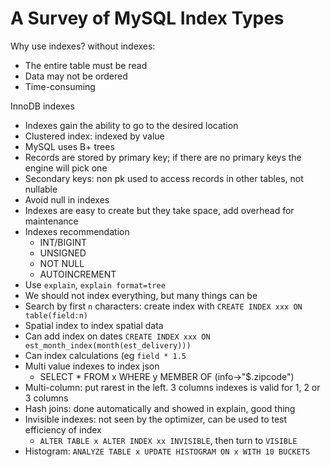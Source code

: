 # A Survey of MySQL Index Types

Why use indexes? without indexes:
- The entire table must be read
- Data may not be ordered
- Time-consuming

InnoDB indexes
- Indexes gain the ability to go to the desired location
- Clustered index: indexed by value
- MySQL uses B+ trees
- Records are stored by primary key; if there are no primary keys the engine will pick one
- Secondary keys: non pk used to access records in other tables, not nullable
- Avoid null in indexes
- Indexes are easy to create but they take space, add overhead for maintenance
- Indexes recommendation
    - INT/BIGINT
    - UNSIGNED
    - NOT NULL
    - AUTOINCREMENT
- Use `explain`, `explain format=tree`
- We should not index everything, but many things can be
- Search by first `n` characters: create index with `CREATE INDEX xxx ON table(field:n)`
- Spatial index to index spatial data
- Can add index on dates `CREATE INDEX xxx ON est_month_index(month(est_delivery)))`
- Can index calculations (eg `field * 1.5`
- Multi value indexes to index json
    - SELECT * FROM x WHERE y MEMBER OF (info->"$.zipcode")
- Multi-column: put rarest in the left. 3 columns indexes is valid for 1, 2 or 3 columns
- Hash joins: done automatically and showed in explain, good thing
- Invisible indexes: not seen by the optimizer, can be used to test efficiency of index
    - `ALTER TABLE x ALTER INDEX xx INVISIBLE`, then turn to `VISIBLE`
- Histogram: `ANALYZE TABLE x UPDATE HISTOGRAM ON x WITH 10 BUCKETS`
